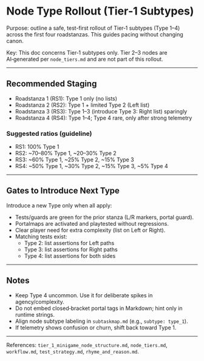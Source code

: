 # Node Type Rollout (Tier‑1 Subtypes)

Purpose: outline a safe, test-first rollout of Tier‑1 subtypes (Type 1–4) across the first four roadstanzas. This guides pacing without changing canon.

Key: This doc concerns Tier‑1 subtypes only. Tier 2–3 nodes are AI‑generated per `node_tiers.md` and are not part of this rollout.

---

## Recommended Staging

- Roadstanza 1 (RS1): Type 1 only (no lists)
- Roadstanza 2 (RS2): Type 1 + limited Type 2 (Left list)
- Roadstanza 3 (RS3): Type 1–3 (introduce Type 3: Right list) sparingly
- Roadstanza 4 (RS4): Type 1–4; Type 4 rare, only after strong telemetry

### Suggested ratios (guideline)

- RS1: 100% Type 1
- RS2: ~70–80% Type 1, ~20–30% Type 2
- RS3: ~60% Type 1, ~25% Type 2, ~15% Type 3
- RS4: ~50% Type 1, ~30% Type 2, ~15% Type 3, ~5% Type 4

---

## Gates to Introduce Next Type

Introduce a new Type only when all apply:

- Tests/guards are green for the prior stanza (L/R markers, portal guard).
- Portalmaps are activated and playtested without regressions.
- Clear player need for extra complexity (list on Left or Right).
- Matching tests exist:
  - Type 2: list assertions for Left paths
  - Type 3: list assertions for Right paths
  - Type 4: list assertions for both sides

---

## Notes

- Keep Type 4 uncommon. Use it for deliberate spikes in agency/complexity.
- Do not embed closed‑bracket portal tags in Markdown; hint only in runtime strings.
- Align node subtype labeling in `subtaskmap.md` (e.g., `subtype: type_1`).
- If telemetry shows confusion or churn, shift back toward Type 1.

---

References: `tier_1_minigame_node_structure.md`, `node_tiers.md`, `workflow.md`, `test_strategy.md`, `rhyme_and_reason.md`.
